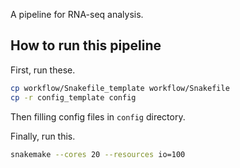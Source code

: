 A pipeline for RNA-seq analysis.

## How to run this pipeline

First, run these.

```bash
cp workflow/Snakefile_template workflow/Snakefile
cp -r config_template config
```

Then filling config files in `config` directory.

Finally, run this.

```bash
snakemake --cores 20 --resources io=100
```
